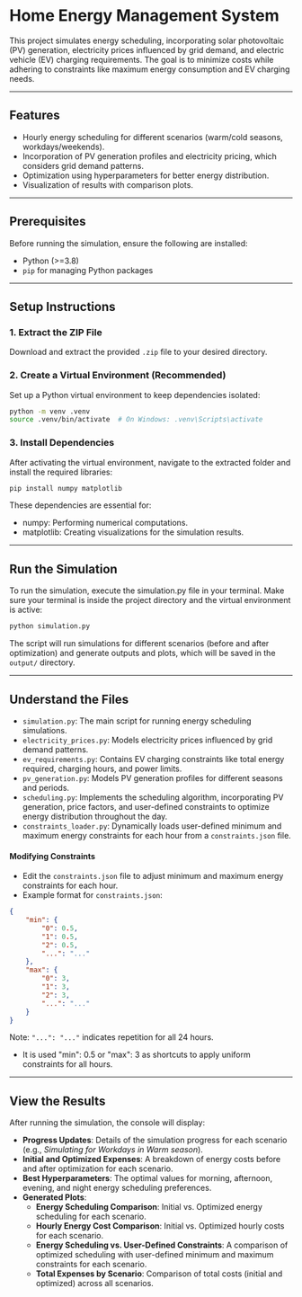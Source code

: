# Home Energy Management System

This project simulates energy scheduling, incorporating solar photovoltaic (PV) generation, electricity prices influenced by grid demand, and electric vehicle (EV) charging requirements. The goal is to minimize costs while adhering to constraints like maximum energy consumption and EV charging needs.

---

## Features

- Hourly energy scheduling for different scenarios (warm/cold seasons, workdays/weekends).
- Incorporation of PV generation profiles and electricity pricing, which considers grid demand patterns.
- Optimization using hyperparameters for better energy distribution.
- Visualization of results with comparison plots.

---

## Prerequisites

Before running the simulation, ensure the following are installed:

- Python (>=3.8)
- `pip` for managing Python packages

---

## Setup Instructions

### 1. Extract the ZIP File

Download and extract the provided `.zip` file to your desired directory. 

### 2. Create a Virtual Environment (Recommended)

Set up a Python virtual environment to keep dependencies isolated:

```bash
python -m venv .venv
source .venv/bin/activate  # On Windows: .venv\Scripts\activate
```
### 3. Install Dependencies

After activating the virtual environment, navigate to the extracted folder and install the required libraries:

```bash
pip install numpy matplotlib
```
These dependencies are essential for:

- numpy: Performing numerical computations.
- matplotlib: Creating visualizations for the simulation results.

---

## Run the Simulation
To run the simulation, execute the simulation.py file in your terminal. Make sure your terminal is inside the project directory and the virtual environment is active:
```bash
python simulation.py
```

The script will run simulations for different scenarios (before and after optimization) and generate outputs and plots, which will be saved in the `output/` directory.

---

## Understand the Files
- `simulation.py`: The main script for running energy scheduling simulations.
- `electricity_prices.py`: Models electricity prices influenced by grid demand patterns.
- `ev_requirements.py`: Contains EV charging constraints like total energy required, charging hours, and power limits.
- `pv_generation.py`: Models PV generation profiles for different seasons and periods.
- `scheduling.py`: Implements the scheduling algorithm, incorporating PV generation, price factors, and user-defined constraints to optimize energy distribution throughout the day.
- `constraints_loader.py`: Dynamically loads user-defined minimum and maximum energy constraints for each hour from a `constraints.json` file.


#### Modifying Constraints
- Edit the `constraints.json` file to adjust minimum and maximum energy constraints for each hour.
- Example format for `constraints.json`:
```json
{
    "min": {
        "0": 0.5,
        "1": 0.5,
        "2": 0.5,
        "...": "..."
    },
    "max": {
        "0": 3,
        "1": 3,
        "2": 3,
        "...": "..."
    }
}

```
Note: ``"...": "..."`` indicates repetition for all 24 hours.
- It is used "min": 0.5 or "max": 3 as shortcuts to apply uniform constraints for all hours.

---

## View the Results

After running the simulation, the console will display:

- **Progress Updates**: Details of the simulation progress for each scenario (e.g., *Simulating for Workdays in Warm season*).
- **Initial and Optimized Expenses**: A breakdown of energy costs before and after optimization for each scenario.
- **Best Hyperparameters**: The optimal values for morning, afternoon, evening, and night energy scheduling preferences.
- **Generated Plots**:
  - **Energy Scheduling Comparison**: Initial vs. Optimized energy scheduling for each scenario.
  - **Hourly Energy Cost Comparison**: Initial vs. Optimized hourly costs for each scenario.
  - **Energy Scheduling vs. User-Defined Constraints**: A comparison of optimized scheduling with user-defined minimum and maximum constraints for each scenario.
  - **Total Expenses by Scenario**: Comparison of total costs (initial and optimized) across all scenarios.



